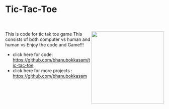 # Tic-Tac-Toe
<br><br>
<img align='right' src="https://media.giphy.com/media/3oriNKQe0D6uQVjcIM/giphy.gif" width="230">
This is code for tic tak toe game 
This consists of both computer vs human and human vs 
Enjoy the code and Game!!!

- click here for code: https://github.com/bhanubokkasam/tic-tac-toe
- click here for more projects : https://github.com/bhanubokkasam
